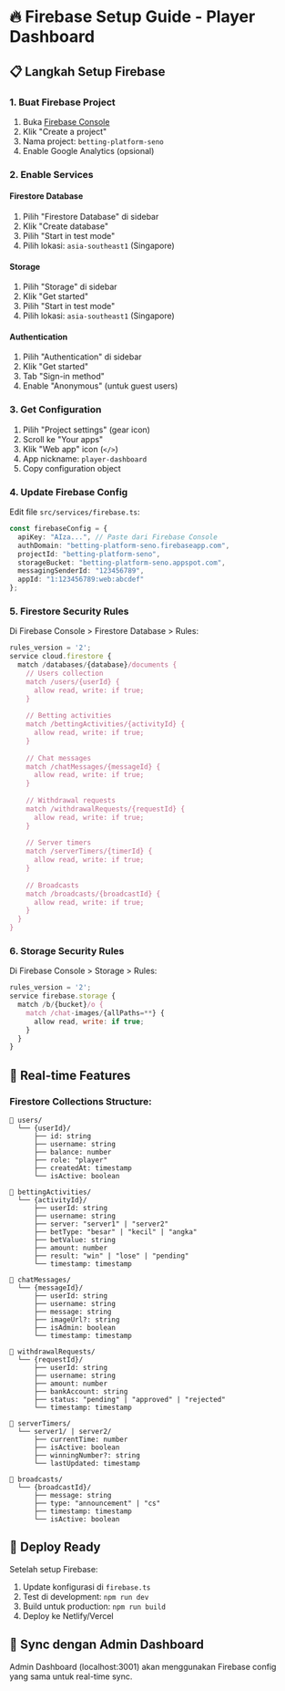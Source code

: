 # 🔥 Firebase Setup Guide - Player Dashboard

## 📋 Langkah Setup Firebase

### 1. Buat Firebase Project
1. Buka [Firebase Console](https://console.firebase.google.com/)
2. Klik "Create a project"
3. Nama project: `betting-platform-seno`
4. Enable Google Analytics (opsional)

### 2. Enable Services

#### Firestore Database
1. Pilih "Firestore Database" di sidebar
2. Klik "Create database"
3. Pilih "Start in test mode"
4. Pilih lokasi: `asia-southeast1` (Singapore)

#### Storage
1. Pilih "Storage" di sidebar
2. Klik "Get started"
3. Pilih "Start in test mode"
4. Pilih lokasi: `asia-southeast1` (Singapore)

#### Authentication
1. Pilih "Authentication" di sidebar
2. Klik "Get started"
3. Tab "Sign-in method"
4. Enable "Anonymous" (untuk guest users)

### 3. Get Configuration
1. Pilih "Project settings" (gear icon)
2. Scroll ke "Your apps"
3. Klik "Web app" icon (`</>`)
4. App nickname: `player-dashboard`
5. Copy configuration object

### 4. Update Firebase Config

Edit file `src/services/firebase.ts`:

```typescript
const firebaseConfig = {
  apiKey: "AIza...", // Paste dari Firebase Console
  authDomain: "betting-platform-seno.firebaseapp.com",
  projectId: "betting-platform-seno",
  storageBucket: "betting-platform-seno.appspot.com",
  messagingSenderId: "123456789",
  appId: "1:123456789:web:abcdef"
};
```

### 5. Firestore Security Rules

Di Firebase Console > Firestore Database > Rules:

```javascript
rules_version = '2';
service cloud.firestore {
  match /databases/{database}/documents {
    // Users collection
    match /users/{userId} {
      allow read, write: if true;
    }
    
    // Betting activities
    match /bettingActivities/{activityId} {
      allow read, write: if true;
    }
    
    // Chat messages
    match /chatMessages/{messageId} {
      allow read, write: if true;
    }
    
    // Withdrawal requests
    match /withdrawalRequests/{requestId} {
      allow read, write: if true;
    }
    
    // Server timers
    match /serverTimers/{timerId} {
      allow read, write: if true;
    }
    
    // Broadcasts
    match /broadcasts/{broadcastId} {
      allow read, write: if true;
    }
  }
}
```

### 6. Storage Security Rules

Di Firebase Console > Storage > Rules:

```javascript
rules_version = '2';
service firebase.storage {
  match /b/{bucket}/o {
    match /chat-images/{allPaths=**} {
      allow read, write: if true;
    }
  }
}
```

## 🔄 Real-time Features

### Firestore Collections Structure:

```
📁 users/
  └── {userId}/
      ├── id: string
      ├── username: string
      ├── balance: number
      ├── role: "player"
      ├── createdAt: timestamp
      └── isActive: boolean

📁 bettingActivities/
  └── {activityId}/
      ├── userId: string
      ├── username: string
      ├── server: "server1" | "server2"
      ├── betType: "besar" | "kecil" | "angka"
      ├── betValue: string
      ├── amount: number
      ├── result: "win" | "lose" | "pending"
      └── timestamp: timestamp

📁 chatMessages/
  └── {messageId}/
      ├── userId: string
      ├── username: string
      ├── message: string
      ├── imageUrl?: string
      ├── isAdmin: boolean
      └── timestamp: timestamp

📁 withdrawalRequests/
  └── {requestId}/
      ├── userId: string
      ├── username: string
      ├── amount: number
      ├── bankAccount: string
      ├── status: "pending" | "approved" | "rejected"
      └── timestamp: timestamp

📁 serverTimers/
  └── server1/ | server2/
      ├── currentTime: number
      ├── isActive: boolean
      ├── winningNumber?: string
      └── lastUpdated: timestamp

📁 broadcasts/
  └── {broadcastId}/
      ├── message: string
      ├── type: "announcement" | "cs"
      ├── timestamp: timestamp
      └── isActive: boolean
```

## 🚀 Deploy Ready

Setelah setup Firebase:
1. Update konfigurasi di `firebase.ts`
2. Test di development: `npm run dev`
3. Build untuk production: `npm run build`
4. Deploy ke Netlify/Vercel

## 🔗 Sync dengan Admin Dashboard

Admin Dashboard (localhost:3001) akan menggunakan Firebase config yang sama untuk real-time sync.

